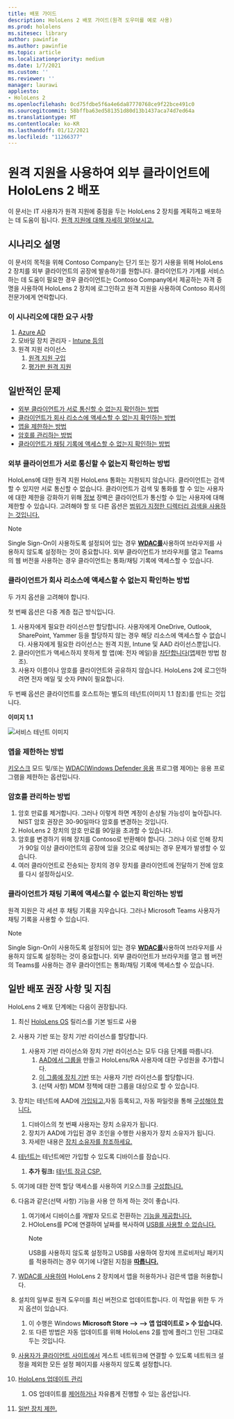 ```yaml
---
title: 배포 가이드
description: HoloLens 2 배포 가이드(원격 도우미를 예로 사용)
ms.prod: hololens
ms.sitesec: library
author: pawinfie
ms.author: pawinfie
ms.topic: article
ms.localizationpriority: medium
ms.date: 1/7/2021
ms.custom: ''
ms.reviewer: ''
manager: laurawi
appliesto:
- HoloLens 2
ms.openlocfilehash: 0cd75fdbe5f6a4e6da87770768ce9f22bce491c0
ms.sourcegitcommit: 58bffba63ed581351d80d13b1437aca74d7ed64a
ms.translationtype: MT
ms.contentlocale: ko-KR
ms.lasthandoff: 01/12/2021
ms.locfileid: "11266377"
---
```

# 원격 지원을 사용하여 외부 클라이언트에 HoloLens 2 배포

이 문서는 IT 사용자가 원격 지원에 중점을 두는 HoloLens 2 장치를 계획하고 배포하는 데 도움이 됩니다. [원격 지원에 대해 자세히 알아보시고.](https://docs.microsoft.com/hololens/hololens2-cloud-connected-overview#learn-about-remote-assist)

## 시나리오 설명

이 문서의 목적을 위해 Contoso Company는 단기 또는 장기 사용을 위해 HoloLens 2 장치를 외부 클라이언트의 공장에 발송하기를 원합니다. 클라이언트가 기계를 서비스하는 데 도움이 필요한 경우 클라이언트는 Contoso Company에서 제공하는 자격 증명을 사용하여 HoloLens 2 장치에 로그인하고 원격 지원을 사용하여 Contoso 회사의 전문가에게 연락합니다.

### 이 시나리오에 대한 요구 사항

1. [Azure AD](https://docs.microsoft.com/azure/active-directory/fundamentals/active-directory-whatis)
1. 모바일 장치 관리자 - [Intune 등의](https://docs.microsoft.com/mem/intune/fundamentals/free-trial-sign-up)
1. 원격 지원 라이선스
    1. [원격 지원 구입](https://docs.microsoft.com/dynamics365/mixed-reality/remote-assist/buy-remote-assist)
    1. [평가판 원격 지원](https://docs.microsoft.com/dynamics365/mixed-reality/remote-assist/try-remote-assist)

## 일반적인 문제

- [외부 클라이언트가 서로 통신할 수 없는지 확인하는 방법](#how-to-ensure-that-external-clients-do-not-have-the-ability-to-communicate-with-one-another)
- [클라이언트가 회사 리소스에 액세스할 수 없는지 확인하는 방법](#how-to-ensure-that-clients-do-not-have-access-to-company-resources)
- [앱을 제한하는 방법](#how-to-restrict-apps)
- [암호를 관리하는 방법](#how-to-manage-passwords)
- [클라이언트가 채팅 기록에 액세스할 수 없는지 확인하는 방법](#how-to-ensure-that-clients-do-not-have-access-to-chat-history)

### 외부 클라이언트가 서로 통신할 수 없는지 확인하는 방법

HoloLens에 대한 원격 지원 HoloLens 통화는 지원되지 않습니다. 클라이언트는 검색할 수 있지만 서로 통신할 수 없습니다. 클라이언트가 검색 및 통화를 할 수 있는 사용자에 대한 제한을 강화하기 위해  [정보](https://docs.microsoft.com/microsoft-365/compliance/information-barriers?view=o365-worldwide) 장벽은 클라이언트가 통신할 수 있는 사용자에 대해 제한할 수 있습니다. 고려해야 할 또 다른 옵션은 [범위가 지정한 디렉터리 검색을 사용하는 것입니다.](https://docs.microsoft.com/MicrosoftTeams/teams-scoped-directory-search)

 > [!NOTE]
> Single Sign-On이 사용하도록 설정되어 있는 경우 [**WDAC를**](https://docs.microsoft.com/hololens/windows-defender-application-control-wdac)사용하여 브라우저를 사용하지 않도록 설정하는 것이 중요합니다. 외부 클라이언트가 브라우저를 열고 Teams의 웹 버전을 사용하는 경우 클라이언트는 통화/채팅 기록에 액세스할 수 있습니다.

### 클라이언트가 회사 리소스에 액세스할 수 없는지 확인하는 방법

두 가지 옵션을 고려해야 합니다.

첫 번째 옵션은 다중 계층 접근 방식입니다.

1. 사용자에게 필요한 라이선스만 할당합니다. 사용자에게 OneDrive, Outlook, SharePoint, Yammer 등을 할당하지 않는 경우 해당 리소스에 액세스할 수 없습니다. 사용자에게 필요한 라이선스는 원격 지원, Intune 및 AAD 라이선스뿐입니다.
1. 클라이언트가 액세스하지 못하게 할 앱(예: 전자 메일)을 [차단합니다(앱](#how-to-restrict-apps)제한 방법 참조).
1. 사용자 이름이나 암호를 클라이언트와 공유하지 않습니다. HoloLens 2에 로그인하려면 전자 메일 및 숫자 PIN이 필요합니다.

두 번째 옵션은 클라이언트를 호스트하는 별도의 테넌트(이미지 1.1 참조)를 만드는 것입니다.

**이미지 1.1**

![서비스 테넌트 이미지](./images/hololens-service-tenant-image.png)

### 앱을 제한하는 방법

[키오스크](https://docs.microsoft.com/hololens/hololens-kiosk) 모드 및/또는 [WDAC(Windows Defender 응용](https://docs.microsoft.com/hololens/windows-defender-application-control-wdac) 프로그램 제어)는 응용 프로그램을 제한하는 옵션입니다.

### 암호를 관리하는 방법

1. 암호 만료를 제거합니다. 그러나 이렇게 하면 계정이 손상될 가능성이 높아집니다. NIST 암호 권장은 30-90일마다 암호를 변경하는 것입니다.
1. HoloLens 2 장치의 암호 만료를 90일을 초과할 수 있습니다.
1. 암호를 변경하기 위해 장치를 Contoso로 반환해야 합니다. 그러나 이로 인해 장치가 90일 이상 클라이언트의 공장에 있을 것으로 예상되는 경우 문제가 발생할 수 있습니다.  
1. 여러 클라이언트로 전송되는 장치의 경우 장치를 클라이언트에 전달하기 전에 암호를 다시 설정하십시오.

### 클라이언트가 채팅 기록에 액세스할 수 없는지 확인하는 방법

원격 지원은 각 세션 후 채팅 기록을 지우습니다. 그러나 Microsoft Teams 사용자가 채팅 기록을 사용할 수 있습니다.

> [!NOTE]
> Single Sign-On이 사용하도록 설정되어 있는 경우 [**WDAC를**](https://docs.microsoft.com/hololens/windows-defender-application-control-wdac)사용하여 브라우저를 사용하지 않도록 설정하는 것이 중요합니다. 외부 클라이언트가 브라우저를 열고 웹 버전의 Teams를 사용하는 경우 클라이언트는 통화/채팅 기록에 액세스할 수 있습니다.

## 일반 배포 권장 사항 및 지침

HoloLens 2 배포 단계에는 다음이 권장됩니다.

1. 최신 [HoloLens OS](https://aka.ms/hololens2download) 릴리스를 기본 빌드로 사용
1. 사용자 기반 또는 장치 기반 라이선스를 할당합니다.
    1. 사용자 기반 라이선스와 장치 기반 라이선스는 모두 다음 단계를 따릅니다.
        1. [AAD에서 그룹을](https://docs.microsoft.com/azure/active-directory/fundamentals/active-directory-groups-create-azure-portal#create-a-basic-group-and-add-members) 만들고 HoloLens/RA 사용자에 대한 구성원을 추가합니다.
        1. [이 그룹에 장치 기반](https://docs.microsoft.com/azure/active-directory/enterprise-users/licensing-groups-assign#:~:text=In%20this%20article%201%20Assign%20the%20required%20licenses,3%20Check%20for%20license%20problems%20and%20resolve%20them) 또는 사용자 기반 라이선스를 할당합니다.
        1. (선택 사항) MDM 정책에 대한 그룹을 대상으로 할 수 있습니다.

1. 장치는 테넌트에 AAD에 [가입되고,](https://docs.microsoft.com/hololens/hololens-enroll-mdm#auto-enrollment-in-mdm)자동 등록되고, 자동 파일럿을 통해 [구성해야 합니다.](https://docs.microsoft.com/hololens/hololens2-autopilot)
    1. 디바이스의 첫 번째 사용자는 장치 소유자가 됩니다.
    1. 장치가 AAD에 가입된 경우 조인을 수행한 사용자가 장치 소유자가 됩니다.
    1. 자세한 내용은 [장치 소유자를 참조하세요.](https://docs.microsoft.com/hololens/security-adminless-os#device-owner)
1. [테넌트는](https://docs.microsoft.com/hololens/hololens-release-notes#tenantlockdown-csp-and-autopilot) 테넌트에만 가입할 수 있도록 디바이스를 잠습니다.
    1. **추가 링크:** [테넌트 잠금 CSP.](https://docs.microsoft.com/windows/client-management/mdm/tenantlockdown-csp)
1. 여기에 대한 전역 할당 액세스를 사용하여 키오스크를 [구성합니다.](https://docs.microsoft.com/hololens/hololens-global-assigned-access-kiosk)
1. 다음과 같은(선택 사항) 기능을 사용 안 하게 하는 것이 좋습니다.
    1. 여기에서 디바이스를 개발자 모드로 전환하는 [기능을 제공합니다.](https://docs.microsoft.com/windows/client-management/mdm/policy-csp-applicationmanagement#applicationmanagement-allowdeveloperunlock)
    1. HOloLens를 PC에 연결하여 날짜를 복사하여 [USB를 사용할 수 없습니다.](https://docs.microsoft.com/windows/client-management/mdm/policy-csp-connectivity#connectivity-allowusbconnection)
       > [!NOTE]
        > USB를 사용하지 않도록 설정하고 USB를 사용하여 장치에 프로비저닝 패키지를 적용하려는 경우 여기에 나열된 지침을 [**따릅니다.**](https://docs.microsoft.com/windows/client-management/mdm/policy-csp-security#security-allowaddprovisioningpackage)

1. [WDAC를 사용하여](https://docs.microsoft.com/hololens/windows-defender-application-control-wdac) HoloLens 2 장치에서 앱을 허용하거나 검은색 앱을 허용합니다.
1. 설치의 일부로 원격 도우미를 최신 버전으로 업데이트합니다. 이 작업을 위한 두 가지 옵션이 있습니다.
    1. 이 수행은 Windows **Microsoft Store --> --> 앱 업데이트로 > 수 있습니다.**
    1. 또 다른 방법은 자동 업데이트를 위해 HoloLens 2를 밤에 플러그 인된 그대로 두는 것입니다.
1. [사용자가 클라이언트 사이트에서](https://docs.microsoft.com/hololens/settings-uri-list) 게스트 네트워크에 연결할 수 있도록 네트워크 설정을 제외한 모든 설정 페이지를 사용하지 않도록 설정합니다.
1. [HoloLens 업데이트 관리](https://docs.microsoft.com/hololens/hololens-updates)
    1. OS 업데이트를 [제어하거나](https://docs.microsoft.com/mem/intune/protect/windows-update-for-business-configure#create-and-assign-update-rings) 자유롭게 진행할 수 있는 옵션입니다.
1. [일반 장치 제한.](https://docs.microsoft.com/hololens/hololens-common-device-restrictions)
